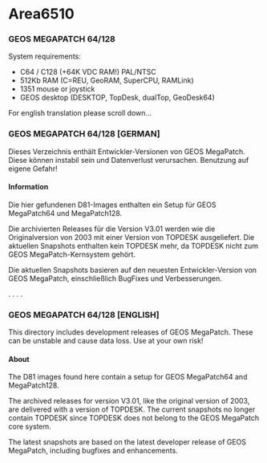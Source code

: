 # Area6510

### GEOS MEGAPATCH 64/128

System requirements:
* C64 / C128 (+64K VDC RAM!) PAL/NTSC
* 512Kb RAM (C=REU, GeoRAM, SuperCPU, RAMLink)
* 1351 mouse or joystick
* GEOS desktop (DESKTOP, TopDesk, dualTop, GeoDesk64)

For english translation please scroll down...


### GEOS MEGAPATCH 64/128 [GERMAN]
Dieses Verzeichnis enthält Entwickler-Versionen von GEOS MegaPatch. Diese können instabil sein und Datenverlust verursachen. Benutzung auf eigene Gefahr!

#### Information
Die hier gefundenen D81-Images enthalten ein Setup für GEOS MegaPatch64 und MegaPatch128.

Die archivierten Releases für die Version V3.01 werden wie die Originalversion von 2003 mit einer Version von TOPDESK ausgeliefert.
Die aktuellen Snapshots enthalten kein TOPDESK mehr, da TOPDESK nicht zum GEOS MegaPatch-Kernsystem gehört.

Die aktuellen Snapshots basieren auf den neuesten Entwickler-Version von GEOS MegaPatch, einschließlich BugFixes und Verbesserungen.


.
.
.
.


### GEOS MEGAPATCH 64/128 [ENGLISH]
This directory includes development releases of GEOS MegaPatch. These can be unstable and cause data loss. Use at your own risk!

#### About
The D81 images found here contain a setup for GEOS MegaPatch64 and MegaPatch128.

The archived releases for version V3.01, like the original version of 2003, are delivered with a version of TOPDESK.
The current snapshots no longer contain TOPDESK since TOPDESK does not belong to the GEOS MegaPatch core system.

The latest snapshots are based on the latest developer release of GEOS MegaPatch, including bugfixes and enhancements.
